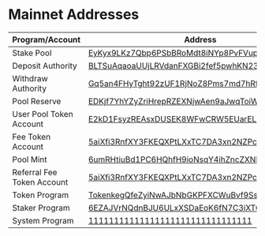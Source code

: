 # Mainnet Addresses

| Program/Account            | Address                                                                                                                 |
| -------------------------- | ----------------------------------------------------------------------------------------------------------------------- |
| Stake Pool                 | [EyKyx9LKz7Qbp6PSbBRoMdt8iNYp8PvFVupQTQRMY9AM](https://solscan.io/account/EyKyx9LKz7Qbp6PSbBRoMdt8iNYp8PvFVupQTQRMY9AM) |
| Deposit Authority          | [BLTSuAqaoaUUjLRVdanFXGBi2fef5pwhKN23kCMVgX2T](https://solscan.io/account/BLTSuAqaoaUUjLRVdanFXGBi2fef5pwhKN23kCMVgX2T) |
| Withdraw Authority         | [Gq5an4FHyTght92zUF1RjNoZ8Pms7md7hRfGVHeswZku](https://solscan.io/account/Gq5an4FHyTght92zUF1RjNoZ8Pms7md7hRfGVHeswZku) |
| Pool Reserve               | [EDKjf7YhYZyZriHrepRZEXNjwAen9aJwqToiWWqKf9yU](https://solscan.io/account/EDKjf7YhYZyZriHrepRZEXNjwAen9aJwqToiWWqKf9yU) |
| User Pool Token Account    | [E2kD1FsyzREAsxDUSEK8WFwCRW5EUarELXiXvJdyZYvX](https://solscan.io/account/E2kD1FsyzREAsxDUSEK8WFwCRW5EUarELXiXvJdyZYvX) |
| Fee Token Account          | [5aiXfi3RnfXY3FKEQXPtLXxTC7DA3xn2NZPcQvhRPtod](https://solscan.io/account/5aiXfi3RnfXY3FKEQXPtLXxTC7DA3xn2NZPcQvhRPtod) |
| Pool Mint                  | [6umRHtiuBd1PC6HQhfH9ioNsqY4ihZncZXNPiGu3d3rN](https://solscan.io/account/6umRHtiuBd1PC6HQhfH9ioNsqY4ihZncZXNPiGu3d3rN) |
| Referral Fee Token Account | [5aiXfi3RnfXY3FKEQXPtLXxTC7DA3xn2NZPcQvhRPtod](https://solscan.io/account/5aiXfi3RnfXY3FKEQXPtLXxTC7DA3xn2NZPcQvhRPtod) |
| Token Program              | [TokenkegQfeZyiNwAJbNbGKPFXCWuBvf9Ss623VQ5DA](https://solscan.io/account/TokenkegQfeZyiNwAJbNbGKPFXCWuBvf9Ss623VQ5DA)   |
| Staker Program             | [6EZAJVrNQdnBJU6ULxXSDaEoK6fN7C3iXTCkZKRWDdGM](https://solscan.io/account/6EZAJVrNQdnBJU6ULxXSDaEoK6fN7C3iXTCkZKRWDdGM) |
| System Program             | [11111111111111111111111111111111](https://solscan.io/account/11111111111111111111111111111111)                         |
